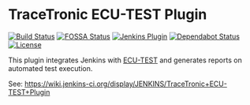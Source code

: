 # TraceTronic ECU-TEST Plugin
[![Build Status](https://ci.jenkins.io/buildStatus/icon?job=plugins/ecutest-plugin/master)](https://ci.jenkins.io/job/plugins/job/ecutest-plugin/job/master) [![FOSSA Status](https://app.fossa.io/api/projects/git%2Bgithub.com%2Fjenkinsci%2Fecutest-plugin.svg?type=shield)](https://app.fossa.io/projects/git%2Bgithub.com%2Fjenkinsci%2Fecutest-plugin?ref=badge_shield) [![Jenkins Plugin](https://img.shields.io/jenkins/plugin/v/ecutest.svg)](https://plugins.jenkins.io/ecutest) [![Dependabot Status](https://api.dependabot.com/badges/status?host=github&repo=jenkinsci/ecutest-plugin)](https://dependabot.com) [![License](https://img.shields.io/badge/license-3--clause%20BSD-blue.svg?style=flat)](https://github.com/jenkinsci/ecutest-plugin/blob/master/LICENSE)

This plugin integrates Jenkins with [ECU-TEST](https://www.tracetronic.com/products/ecu-test/) and generates reports on automated test execution.

See: https://wiki.jenkins-ci.org/display/JENKINS/TraceTronic+ECU-TEST+Plugin

